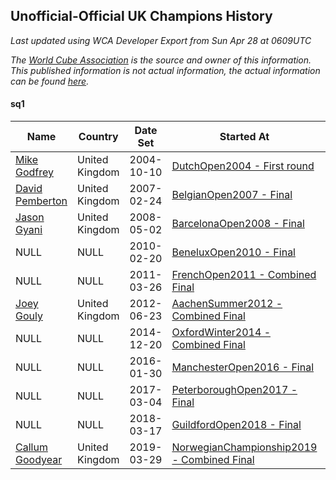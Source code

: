 ## Unofficial-Official UK Champions History

*Last updated using WCA Developer Export from Sun Apr 28 at 0609UTC*

*The [World Cube Association](https://www.worldcubeassociation.org) is the source and owner of this information. This published information is not actual information, the actual information can be found [here](https://www.worldcubeassociation.org/results).*

#### sq1

|Name|Country|Date Set|Started At|Ended At|Days Held|  
|--|--|--|--|--|--|  
|[Mike Godfrey](https://www.worldcubeassociation.org/persons/2004GODF01)|United Kingdom|2004-10-10|[DutchOpen2004 - First round](https://www.worldcubeassociation.org/competitions/DutchOpen2004/results/all#esq1_1)|1 year after [DutchOpen2004](https://www.worldcubeassociation.org/competitions/DutchOpen2004/results/all#esq1_f)|365|  
|[David Pemberton](https://www.worldcubeassociation.org/persons/2006PEMB01)|United Kingdom|2007-02-24|[BelgianOpen2007 - Final](https://www.worldcubeassociation.org/competitions/BelgianOpen2007/results/all#esq1_f)|1 year after [BelgianOpen2007](https://www.worldcubeassociation.org/competitions/BelgianOpen2007/results/all#esq1_f)|365|  
|[Jason Gyani](https://www.worldcubeassociation.org/persons/2008GYAN01)|United Kingdom|2008-05-02|[BarcelonaOpen2008 - Final](https://www.worldcubeassociation.org/competitions/BarcelonaOpen2008/results/all#esq1_f)|1 year after [MontpellierOpen2009](https://www.worldcubeassociation.org/competitions/MontpellierOpen2009/results/all#esq1_c)|652|  
|NULL|NULL|2010-02-20|[BeneluxOpen2010 - Final](https://www.worldcubeassociation.org/competitions/BeneluxOpen2010/results/all#esq1_f)|1 year after [BeneluxOpen2010](https://www.worldcubeassociation.org/competitions/BeneluxOpen2010/results/all#esq1_f)|365|  
|NULL|NULL|2011-03-26|[FrenchOpen2011 - Combined Final](https://www.worldcubeassociation.org/competitions/FrenchOpen2011/results/all#esq1_c)|1 year after [VargardaOpen2011](https://www.worldcubeassociation.org/competitions/VargardaOpen2011/results/all#esq1_c)|450|  
|[Joey Gouly](https://www.worldcubeassociation.org/persons/2007GOUL01)|United Kingdom|2012-06-23|[AachenSummer2012 - Combined Final](https://www.worldcubeassociation.org/competitions/AachenSummer2012/results/all#esq1_c)|1 year after [SwedishCubeDays2013](https://www.worldcubeassociation.org/competitions/SwedishCubeDays2013/results/all#esq1_c)|883|  
|NULL|NULL|2014-12-20|[OxfordWinter2014 - Combined Final](https://www.worldcubeassociation.org/competitions/OxfordWinter2014/results/all#esq1_c)|1 year after [OxfordWinter2014](https://www.worldcubeassociation.org/competitions/OxfordWinter2014/results/all#esq1_c)|365|  
|NULL|NULL|2016-01-30|[ManchesterOpen2016 - Final](https://www.worldcubeassociation.org/competitions/ManchesterOpen2016/results/all#esq1_f)|1 year after [ManchesterOpen2016](https://www.worldcubeassociation.org/competitions/ManchesterOpen2016/results/all#esq1_f)|366|  
|NULL|NULL|2017-03-04|[PeterboroughOpen2017 - Final](https://www.worldcubeassociation.org/competitions/PeterboroughOpen2017/results/all#esq1_f)|1 year after [PeterboroughOpen2017](https://www.worldcubeassociation.org/competitions/PeterboroughOpen2017/results/all#esq1_f)|365|  
|NULL|NULL|2018-03-17|[GuildfordOpen2018 - Final](https://www.worldcubeassociation.org/competitions/GuildfordOpen2018/results/all#esq1_f)|1 year after [GuildfordOpen2018](https://www.worldcubeassociation.org/competitions/GuildfordOpen2018/results/all#esq1_f)|365|  
|[Callum Goodyear](https://www.worldcubeassociation.org/persons/2012GOOD02)|United Kingdom|2019-03-29|[NorwegianChampionship2019 - Combined Final](https://www.worldcubeassociation.org/competitions/NorwegianChampionship2019/results/all#esq1_c)|Ongoing|28|  
